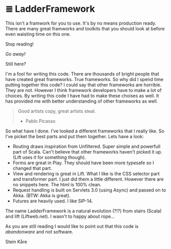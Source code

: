 &#8803; LadderFramework
=======================
This isn't a framwork for you to use. It's by no means production ready. There are many great framworks and toolkits that you should look at before even waisting time on this one. 

Stop reading! 

*Go away!*

Still here? 

I'm a fool for writing this code. There are thousands of bright people that have created great frameworks. True frameworks. So why did I spend time putting together this code? I could say that other frameworks are horrible. They are not. However I think framework developers have to make a lot of choices. By writing this code I have had to make these choises as well. It has provided me with better understanding of other frameworks as well.  

> Good artists copy, great artists steal.
> - Pablo Picasso

So what have I done. I've looked a different frameworks that I really like. So I've picket the best parts and put them together. Lets have a look:
* Routing draws inspiration from Unfiltered. Super simple and powerfull part of Scala. Can't believe that other frameworks haven't picked it up. (Lift uses it for something though).
* Forms are great in Play. They should have been more typesafe so I changed that part.
* View and rendering is great in Lift. What I like is the CSS selector part and transformer part. I just did them a little different. However there are no snippets here. The html is 100% clean.
* Request handling is built on Servlets 3.0 (using Async) and passed on to Akka. (BTW: Akka is great).
* Futures are heavily used. I like SIP-14. 

The name LadderFramework is a natural evolution (?!?) from stairs (Scala) and lift (Liftweb.net). I wasn't to happy about rope...  

As you are still reading I would like to point out that this code is _abandonware_ and not software. 

Stein Kåre 
